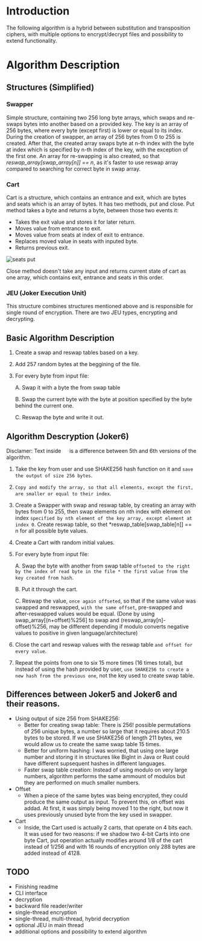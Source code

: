 # Introduction
The following algorithm is a hybrid between substitution and transposition ciphers, with multiple options to encrypt/decrypt files and possibility to extend functionality.
# Algorithm Description
## Structures (Simplified)
### Swapper
Simple structure, containing two 256 long byte arrays, which swaps and re-swaps bytes into another based on a provided key. The key is an array of 256 bytes, where every byte (except first) is lower or equal to its index. During the creation of swapper, an array of 256 bytes from 0 to 255 is created. After that, the created array swaps byte at n-th index with the byte at index which is specified by n-th index of the key, with the exception of the first one. An array for re-swapping is also created, so that *reswap_array[swap_array[n]] == n*, as it's faster to use reswap array compared to searching for correct byte in swap array.
### Cart
Cart is a structure, which contains an entrance and exit, which are bytes and seats which is an array of bytes. It has two methods, put and close. Put method takes a byte and returns a byte, between those two events it:
+ Takes the exit value and stores it for later return.
+ Moves value from entrance to exit.
+ Moves value from seats at index of exit to entrance.
+ Replaces moved value in seats with inputed byte.
+ Returns previous exit.

![seats put](https://github.com/Kuaaro/Joker6/assets/120309479/229e7cdd-c214-47c5-b76c-d562184a950d)

Close method doesn't take any input and returns current state of cart as one array, which contains exit, entrance and seats in this order.
### JEU (Joker Execution Unit)
This structure combines structures mentioned above and is responsible for single round of encryption. There are two JEU types, encrypting and decrypting.
## Basic Algorithm Description
1. Create a swap and reswap tables based on a key.
2. Add 257 random bytes at the beggining of the file.
3. For every byte from input file:

    A. Swap it with a byte the from swap table

    B. Swap the current byte with the byte at position specified by the byte behind the current one.

    C. Reswap the byte and write it out.
## Algorithm Descryption (Joker6)
Disclamer: Text inside `  ` is a difference between 5th and 6th versions of the algorithm.
1. Take the key from user and use SHAKE256 hash function on it and `save the output of size 256 bytes`.
2. `Copy and modify the array, so that all elements, except the first, are smaller or equal to their index`.
3. Create a Swapper with swap and reswap table, by creating an array with bytes from 0 to 255, then swap elements on nth index with element on index `specified by nth element of the key array, except element at index 0`. Create reswap table, so thet *reswap_table[swap_table[n]] == n for all possible byte values.
4. Create a Cart with random initial values.
5. For every byte from input file:

    A. Swap the byte with another from swap table `offseted to the right by the index of read byte in the file * the first value from the key created from hash`.

    B. Put it through the cart.

    C. Reswap the value, `once again offseted`, so that if the same value was swapped and reswapped, `with the same offset`, pre-swapped and after-reswapped values would be equal. (Done by using swap_array[(n+offset)%256] to swap and (reswap_array[n]-offset)%256, may be different depending if modulo converts negative values to positive in given language/architecture)

6. Close the cart and reswap values with the reswap table `and offset for every value`.
7. Repeat the points from one to six 15 more times (16 times total), but instead of using the hash provided by user, `use SHAKE256 to create a new hash from the previous one`, not the key used to create swap table.
## Differences between Joker5 and Joker6 and their reasons.
+ Using output of size 256 from SHAKE256:
  + Better for creating swap table: There is $256!$ possible permutations of 256 unique bytes, a number so large that it requires about 210.5 bytes to be stored. If we use SHAKE256 of length 211 bytes, we would allow us to create the same swap table 15 times.
  + Better for uniform hashing: I was worried, that using one large number and storing it in structures like BigInt in Java or Rust could have different supsequent hashes in different languages.
  + Faster swap table creation: Instead of using modulo on very large numbers, algorithm performs the same ammount of modulos but they are performed on much smaller numbers.
+ Offset
  + When a piece of the same bytes was being encrypted, they could produce the same output as input. To prevent this, on offset was addad. At first, it was simply being moved 1 to the right, but now it uses previously unused byte from the key used in swapper.
+ Cart
  + Inside, the Cart used is actually 2 carts, that operate on 4 bits each. It was used for two reasons: if we shadow two 4-bit Carts into one byte Cart, put operation actually modifies around 1/8 of the cart instead of 1/256 and with 16 rounds of encryption only 288 bytes are added instead of 4128.
## TODO
+ Finishing readme
+ CLI interface
+ decryption
+ backward file reader/writer
+ single-thread encryption
+ single-thread, multi-thread, hybrid decryption
+ optional JEU in main thread
+ additional options and possibility to extend algorithm
